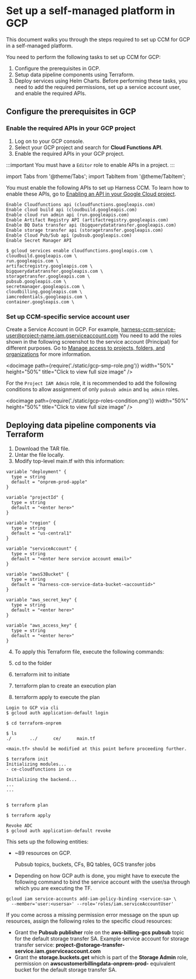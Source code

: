 # Set up a self-managed platform in GCP
This document walks you through the steps required to set up CCM for GCP in a self-managed platform.

You need to perform the following tasks to set up CCM for GCP: 
1. Configure the prerequisites in GCP.
1. Setup data pipeline components using Terraform.
2. Deploy services using Helm Charts.
 Before performing these tasks, you need to add the required permissions, set up a service account user, and enable the required APIs.

## Configure the prerequisites in GCP

### Enable the required APIs in your GCP project
1. Log on to your GCP console. 
2. Select your GCP project and search for **Cloud Functions API**. 
3. Enable the required APIs in your GCP project.

:::important
You must have a `Editor` role to enable APIs in a project.
:::


import Tabs from '@theme/Tabs';
import TabItem from '@theme/TabItem';


</TabItem>
<TabItem value="1" label="API">

You must enable the following APIs to set up Harness CCM. To learn how to enable these APIs, go to [Enabling an API in your Google Cloud project](https://cloud.google.com/endpoints/docs/openapi/enable-api).


```
Enable Cloudfunctions api (cloudfunctions.googleapis.com)
Enable cloud build api (cloudbuild.googleapis.com)
Enable cloud run admin api (run.googleapis.com)
Enable Artifact Registry API (artifactregistry.googleapis.com)
Enable BQ Data transfer api (bigquerydatatransfer.googleapis.com)
Enable storage transfer api (storagetransfer.googleapis.com)
Enable Cloud Pub/Sub api (pubsub.googleapis.com)
Enable Secret Manager API
```



</TabItem>
<TabItem value="2" label="CLI">


```
$ gcloud services enable cloudfunctions.googleapis.com \
cloudbuild.googleapis.com \
run.googleapis.com \
artifactregistry.googleapis.com \
bigquerydatatransfer.googleapis.com \
storagetransfer.googleapis.com \
pubsub.googleapis.com \
secretmanager.googleapis.com \
cloudbilling.googleapis.com \
iamcredentials.googleapis.com \
container.googleapis.com \
```

</TabItem>
</Tabs>

### Set up CCM-specific service account user

Create a Service Account in GCP. For example, harness-ccm-service-user@project-name.iam.gserviceaccount.com
You need to add the roles shown in the following screenshot to the service account (Principal) for different purposes. Go to [Manage access to projects, folders, and organizations](https://cloud.google.com/iam/docs/granting-changing-revoking-access) for more information.

<docimage path={require('./static/gcp-smp-role.png')} width="50%" height="50%" title="Click to view full size image" />

For the `Project IAM Admin` role, it is recommended to add the following conditions to allow assignment of only `pubsub admin` and `bq admin` roles.

<docimage path={require('./static/gcp-roles-condition.png')} width="50%" height="50%" title="Click to view full size image" />

## Deploying data pipeline components via Terraform

1. Download the TAR file.
2. Untar the file locally.
3. Modify top-level main.tf with this information:

 
```
variable "deployment" {
  type = string
  default = "onprem-prod-apple"
}

variable "projectId" {
  type = string
  default = "<enter here>"
}

variable "region" {
  type = string
  default = "us-central1"
}

variable "serviceAccount" {
  type = string
  default = "<enter here service account email>"
}

variable "awsS3Bucket" {
  type = string
  default = "harness-ccm-service-data-bucket-<accountid>"
}

variable "aws_secret_key" {
  type = string
  default = "<enter here>"
}

variable "aws_access_key" {
  type = string
  default = "<enter here>"
}
```
4. To apply this Terraform file, execute the following commands:

  1. cd to the folder
  2. terraform init to initiate
  3. terraform plan to create an execution plan
  4. terraform apply to execute the plan

```
Login to GCP via cli
$ gcloud auth application-default login

$ cd terraform-onprem

$ ls
./       ../      ce/      main.tf

<main.tf> should be modified at this point before proceeding further.

$ terraform init
Initializing modules...
- ce-cloudfunctions in ce

Initializing the backend...
...
...


$ terraform plan

$ terraform apply

Revoke ADC
$ gcloud auth application-default revoke
```
This sets up the following entities:

* ~89 resources on GCP.

  Pubsub topics, buckets, CFs, BQ tables, GCS transfer jobs

* Depending on how GCP auth is done, you might have to execute the following command to bind the service account with the user/sa through which you are executing the TF.

```
gcloud iam service-accounts add-iam-policy-binding <service-sa> \
  --member='user:<usersa>' --role='roles/iam.serviceAccountUser'
```
If you come across a missing permission error message on the spun up resources, assign the following roles to the specific cloud resources: 
* Grant the **Pubsub publisher** role on the **aws-billing-gcs pubsub** topic for the default storage transfer SA.
Example service account for storage transfer service: **project-<projectnumber>@storage-transfer-service.iam.gserviceaccount.com**  
* Grant the **storage.buckets.get** which is part of the **Storage Admin** role, permission on **awscustomerbillingdata-onprem-prod-** equivalent bucket for the default storage transfer SA.